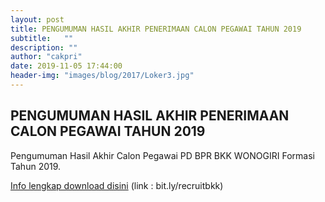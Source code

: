 ```yaml
---
layout: post
title: PENGUMUMAN HASIL AKHIR PENERIMAAN CALON PEGAWAI TAHUN 2019
subtitle:   ""
description: ""
author: "cakpri"
date: 2019-11-05 17:44:00
header-img: "images/blog/2017/Loker3.jpg"
---
```



## PENGUMUMAN HASIL AKHIR PENERIMAAN CALON PEGAWAI TAHUN 2019
Pengumuman Hasil Akhir Calon Pegawai PD BPR BKK WONOGIRI Formasi Tahun 2019.

[Info lengkap download disini](/publikasi/Loker/PENGUMUMAN_AKHIR_CALON_PEGAWAI_PD_BPR_BKK_WONOGIRI_TAHUN_2019.pdf)
(link : bit.ly/recruitbkk)
